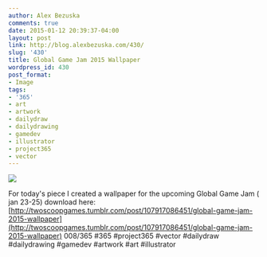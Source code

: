```yaml
---
author: Alex Bezuska
comments: true
date: 2015-01-12 20:39:37-04:00
layout: post
link: http://blog.alexbezuska.com/430/
slug: '430'
title: Global Game Jam 2015 Wallpaper
wordpress_id: 430
post_format:
- Image
tags:
- '365'
- art
- artwork
- dailydraw
- dailydrawing
- gamedev
- illustrator
- project365
- vector
---
```


![](/images/2015/01/tumblr_ni3022Yjq91u11b0ro1_1280.jpg)

For today's piece I created a wallpaper for the upcoming Global Game Jam ( jan 23-25) download here: [http://twoscoopgames.tumblr.com/post/107917086451/global-game-jam-2015-wallpaper](http://twoscoopgames.tumblr.com/post/107917086451/global-game-jam-2015-wallpaper) 008/365 #365 #project365 #vector #dailydraw #dailydrawing #gamedev #artwork #art #illustrator
